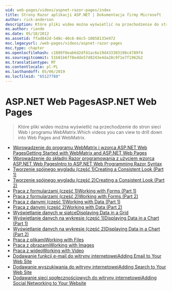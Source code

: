 ```yaml
---
uid: web-pages/videos/aspnet-razor-pages/index
title: Strony Razor aplikacji ASP.NET | Dokumentacja firmy Microsoft
author: rick-anderson
description: Które pliki wideo można wyświetlić na przechodzenie do stron sieci Web i programu WebMatrix.
ms.author: riande
ms.date: 05/18/2012
ms.assetid: ffad842d-548c-40c6-84c5-10858133e972
msc.legacyurl: /web-pages/videos/aspnet-razor-pages
msc.type: chapter
ms.openlocfilehash: c1889f0eab6d2df41ac6e19d433303198c4789f4
ms.sourcegitcommit: 51b01b6ff8edde57d8243e4da28c9f1e7f1962b2
ms.translationtype: MT
ms.contentlocale: pl-PL
ms.lasthandoff: 05/06/2019
ms.locfileid: "65127788"
---
```

# <a name="aspnet-web-pages"></a><span data-ttu-id="dbe66-103">ASP.NET Web Pages</span><span class="sxs-lookup"><span data-stu-id="dbe66-103">ASP.NET Web Pages</span></span>

> <span data-ttu-id="dbe66-104">Które pliki wideo można wyświetlić na przechodzenie do stron sieci Web i programu WebMatrix.</span><span class="sxs-lookup"><span data-stu-id="dbe66-104">Which videos you can view to drill down into Web Pages and WebMatrix.</span></span>

- [<span data-ttu-id="dbe66-105">Wprowadzenie do programu WebMatrix i wzorca ASP.NET Web Pages</span><span class="sxs-lookup"><span data-stu-id="dbe66-105">Getting Started with WebMatrix and ASP.NET Web Pages</span></span>](getting-started-with-webmatrix-and-aspnet-web-pages.md)
- [<span data-ttu-id="dbe66-106">Wprowadzenie do składni Razor programowania z użyciem wzorca ASP.NET Web Pages</span><span class="sxs-lookup"><span data-stu-id="dbe66-106">Intro to ASP.NET Web Programming Razor Syntax</span></span>](introduction-to-aspnet-web-programming-using-the-razor-syntax.md)
- [<span data-ttu-id="dbe66-107">Tworzenie spójnego wyglądu (część 1)</span><span class="sxs-lookup"><span data-stu-id="dbe66-107">Creating a Consistent Look (Part 1)</span></span>](creating-a-consistent-look-part-1.md)
- [<span data-ttu-id="dbe66-108">Tworzenie spójnego wyglądu (część 2)</span><span class="sxs-lookup"><span data-stu-id="dbe66-108">Creating a Consistent Look (Part 2)</span></span>](creating-a-consistent-look-part-2.md)
- [<span data-ttu-id="dbe66-109">Praca z formularzami (część 1)</span><span class="sxs-lookup"><span data-stu-id="dbe66-109">Working with Forms (Part 1)</span></span>](working-with-forms-part-1.md)
- [<span data-ttu-id="dbe66-110">Praca z formularzami (część 2)</span><span class="sxs-lookup"><span data-stu-id="dbe66-110">Working with Forms (Part 2)</span></span>](working-with-forms-part-2.md)
- [<span data-ttu-id="dbe66-111">Praca z danymi (część 1)</span><span class="sxs-lookup"><span data-stu-id="dbe66-111">Working with Data (Part 1)</span></span>](working-with-data-part-1.md)
- [<span data-ttu-id="dbe66-112">Praca z danymi (część 2)</span><span class="sxs-lookup"><span data-stu-id="dbe66-112">Working with Data (Part 2)</span></span>](working-with-data-part-2.md)
- [<span data-ttu-id="dbe66-113">Wyświetlanie danych w siatce</span><span class="sxs-lookup"><span data-stu-id="dbe66-113">Displaying Data in a Grid</span></span>](displaying-data-in-a-grid.md)
- [<span data-ttu-id="dbe66-114">Wyświetlanie danych na wykresie (część 1)</span><span class="sxs-lookup"><span data-stu-id="dbe66-114">Displaying Data in a Chart (Part 1)</span></span>](displaying-data-in-a-chart-part-1.md)
- [<span data-ttu-id="dbe66-115">Wyświetlanie danych na wykresie (część 2)</span><span class="sxs-lookup"><span data-stu-id="dbe66-115">Displaying Data in a Chart (Part 2)</span></span>](displaying-data-in-a-chart-part-2.md)
- [<span data-ttu-id="dbe66-116">Praca z plikami</span><span class="sxs-lookup"><span data-stu-id="dbe66-116">Working with Files</span></span>](working-with-files.md)
- [<span data-ttu-id="dbe66-117">Praca z obrazami</span><span class="sxs-lookup"><span data-stu-id="dbe66-117">Working with Images</span></span>](working-with-images.md)
- [<span data-ttu-id="dbe66-118">Praca z wideo</span><span class="sxs-lookup"><span data-stu-id="dbe66-118">Working with Video</span></span>](working-with-video.md)
- [<span data-ttu-id="dbe66-119">Dodawanie funkcji e-mail do witryny internetowej</span><span class="sxs-lookup"><span data-stu-id="dbe66-119">Adding Email to Your Web Site</span></span>](adding-email-to-your-web-site.md)
- [<span data-ttu-id="dbe66-120">Dodawanie wyszukiwania do witryny internetowej</span><span class="sxs-lookup"><span data-stu-id="dbe66-120">Adding Search to Your Web Site</span></span>](adding-search-to-your-web-site.md)
- [<span data-ttu-id="dbe66-121">Dodawanie sieci społecznościowych do witryny internetowej</span><span class="sxs-lookup"><span data-stu-id="dbe66-121">Adding Social Networking to Your Website</span></span>](adding-social-networking-to-your-website.md)
